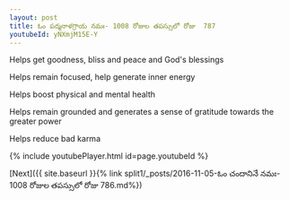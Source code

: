 ```yaml
---
layout: post
title: ఓం పద్మనాళగ్రాయ నమః- 1008 రోజుల తపస్సులో రోజు  787
youtubeId: yNXmjM15E-Y
---
```

 
 
Helps get goodness, bliss and peace and God's blessings
 
Helps remain focused, help generate inner energy 
 
Helps boost physical and mental health 
 
Helps remain grounded and generates a sense of gratitude towards the greater power 
 
Helps reduce bad karma
 
 
 
 


{% include youtubePlayer.html id=page.youtubeId %}
 
[Next]({{ site.baseurl }}{% link  split1/_posts/2016-11-05-ఓం చందానినే నమః- 1008 రోజుల తపస్సులో రోజు  786.md%})
 
